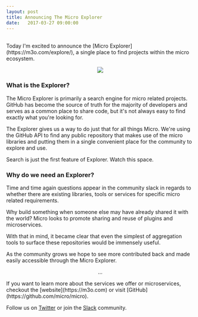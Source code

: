 ```yaml
---
layout: post
title: Announcing The Micro Explorer
date:   2017-03-27 09:00:00
---
```

<br>
Today I'm excited to announce the [Micro Explorer](https://m3o.com/explore/), a single place to find projects within the micro ecosystem.

<p align="center">
  <a href="https://m3o.com/explore/"><img src="{{ site.baseurl }}/assets/images/explorer.png" /></a>
</p>

### What is the Explorer?

The Micro Explorer is primarily a search engine for micro related projects. GitHub has become the source of truth 
for the majority of developers and serves as a common place to share code, but it's not always easy to find exactly 
what you're looking for.

The Explorer gives us a way to do just that for all things Micro. We're using the GitHub API to find any public repository 
that makes use of the micro libraries and putting them in a single convenient place for the community to explore and use.

Search is just the first feature of Explorer. Watch this space.

### Why do we need an Explorer?

Time and time again questions appear in the community slack in regards to whether there are existing libraries, 
tools or services for specific micro related requirements. 

Why build something when someone else may have already shared it with the world? Micro looks to promote sharing 
and reuse of plugins and microservices.

With that in mind, it became clear that even the simplest of aggregation tools to surface these repositories would 
be immensely useful.

As the community grows we hope to see more contributed back and made easily accessible through the Micro Explorer.

<center><p>...</p></center>
If you want to learn more about the services we offer or microservices, checkout the [website](https://m3o.com) or 
visit [GitHub](https://github.com/micro/micro).

Follow us on [Twitter](https://twitter.com/m3ocloud) or join the [Slack](http://slack.m3o.com) community.


